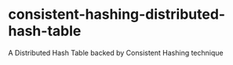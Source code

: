 # consistent-hashing-distributed-hash-table
A Distributed Hash Table backed by Consistent Hashing technique
